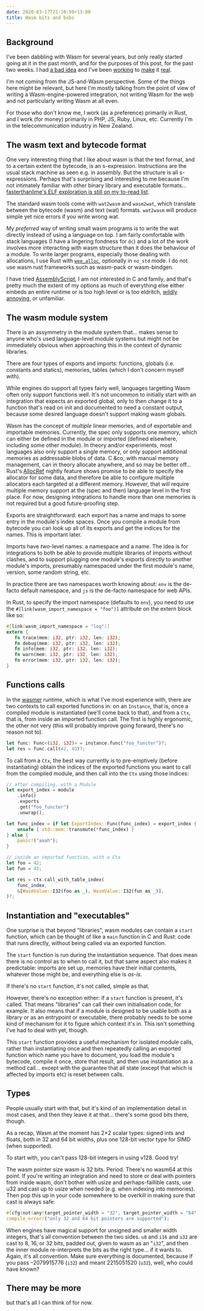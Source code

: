 ```yaml
---
date: 2020-03-17T21:10:59+13:00
title: Wasm bits and bobs
---
```


## Background

I've been dabbling with Wasm for several years, but only really started going
at it in the past month, and for the purposes of this post, for the past two
weeks. I had [a bad idea] and I've been [working] to [make] it [real].

I'm not coming from the JS-and-Wasm perspective. Some of the things here might
be relevant, but here I'm mostly talking from the point of view of writing a
Wasm-engine-powered integration, not writing Wasm for the web and not
particularly writing Wasm at all even.

For those who don't know me, I work (as a preference) primarily in Rust, and I
work (for money) primarily in PHP, JS, Ruby, Linux, etc. Currently I'm in the
telecommunication industry in New Zealand.

[a bad idea]: https://twitter.com/passcod/status/1236558663269208066
[working]: https://twitter.com/passcod/status/1237983212212760577
[make]: https://twitter.com/passcod/status/1238371837442002944
[real]: https://github.com/passcod/slicism


## The wasm text and bytecode format

One very interesting thing that I like about wasm is that the text format, and
to a certain extent the bytecode, is an s-expression. Instructions are the
usual stack machine as seen e.g. in assembly. But the structure is all
s-expressions. Perhaps that's surprising and interesting to me because I'm not
intimately familiar with other binary library and executable formats...
[fasterthanlime's ELF exploration is still on my to-read list][ftl-elf].

The standard wasm tools come with `wat2wasm` and `wasm2wat`, which translate
between the bytecode (wasm) and text (wat) formats. `wat2wasm` will produce
simple yet nice errors if you write wrong wat.

My _preferred_ way of writing small wasm programs is to write the wat directly
instead of using a language on top. I am fairly comfortable with stack
languages (I have a lingering fondness for `dc`) and a lot of the work involves
more interacting with wasm structure than it does the behaviour of a module. To
write larger programs, especially those dealing with allocations, I use Rust
with [`wee_alloc`], optionally in `no_std` mode. I do not use wasm rust
frameworks such as wasm-pack or wasm-bindgen.

I have tried [AssemblyScript], I am not interested in C and family, and that's
pretty much the extent of my options as much of everything else either embeds
an entire runtime or is too high level or is too eldritch, [wildly
annoying][go], or unfamiliar.

[ftl-elf]: https://fasterthanli.me/blog/2020/whats-in-a-linux-executable/
[`wee_alloc`]: https://github.com/rustwasm/wee_alloc
[AssemblyScript]: https://github.com/AssemblyScript/assemblyscript
[go]: https://fasterthanli.me/blog/2020/i-want-off-mr-golangs-wild-ride/


## The wasm module system

There is an assymmetry in the module system that... makes sense to anyone who's
used language-level module systems but might not be immediately obvious when
approaching this in the context of dynamic libraries.

There are four types of exports and imports: functions, globals (i.e. constants
and statics), memories, tables (which I don't concern myself with).

While engines do support all types fairly well, languages targetting Wasm often
only support functions well. It's not uncommon to initially start with an
integration that expects an exported global, only to then change it to a
function that's read on init and documented to need a constant output, because
some desired language doesn't support making wasm globals.

Wasm has the concept of _multiple_ linear memories, and of exportable and
importable memories. Currently, the spec only supports one memory, which can
either be defined in the module or imported (defined elsewhere, including some
other module). In theory and/or experiments, most languages also only support a
single memory, or only support additional memories as addressable blobs of
data. C &co, with manual memory management, can in theory allocate anywhere,
and so may be better off... Rust's [AllocRef] nightly feature shows promise to
be able to specify the allocator for some data, and therefore be able to
configure multiple allocators each targeted at a different memory. However,
that will require multiple memory support at the (spec and then) language level
in the first place. For now, designing integrations to handle more than one
memories is not required but a good future-proofing step.

Exports are straightforward: each export has a name and maps to some entry in
the module's index spaces. Once you compile a module from bytecode you can look
up all of its exports and get the indices for the names. This is important
later.

Imports have _two_-level names: a namespace and a name. The idea is for
integrations to both be able to provide multiple libraries of imports without
clashes, and to support plugging one module's exports directly to another
module's imports, presumably namespaced under the first module's name, version,
some random string, etc.

In practice there are two namespaces worth knowing about: `env` is the de-facto
default namespace, and `js` is the de-facto namespace for web APIs.

In Rust, to specify the import namespace (defaults to `env`), you need to use
the `#[link(wasm_import_namespace = "foo")]` attribute on the extern block like
so:

```rust
#[link(wasm_import_namespace = "log")]
extern {
   fn trace(mem: i32, ptr: i32, len: i32);
   fn debug(mem: i32, ptr: i32, len: i32);
   fn info(mem: i32, ptr: i32, len: i32);
   fn warn(mem: i32, ptr: i32, len: i32);
   fn error(mem: i32, ptr: i32, len: i32);
}
```

[AllocRef]: https://doc.rust-lang.org/nightly/std/alloc/trait.AllocRef.html


## Functions calls

In the [wasmer] runtime, which is what I've most experience with, there are two
contexts to call exported functions in: on an `Instance`, that is, once a
compiled module is instantiated (we'll come back to that), and from a `Ctx`,
that is, from inside an imported function call. The first is highly ergonomic,
the other not very (this will probably improve going forward, there's no reason
not to).

```rust
let func: Func<(i32, i32)> = instance.func("foo_functer")?;
let res = func.call(42, 43)?;
```

To call from a `Ctx`, the best way currently is to pre-emptively (before
instantiating) obtain the indices of the exported functions you want to call
from the compiled module, and then call into the `Ctx` using those indices:

```rust
// after compiling, with a Module
let export_index = module
    .info()
    .exports
    .get("foo_functer")
    .unwrap();

let func_index = if let ExportIndex::Func(func_index) = export_index {
    unsafe { std::mem::transmute(*func_index) }
} else {
    panic!("aaah");
}

// inside an imported function, with a Ctx
let foo = 42;
let fun = 43;

let res = ctx.call_with_table_index(
    func_index,
    &[WasmValue::I32(foo as _), WasmValue::I32(fun as _)],
)?;
```

[wasmer]: https://wasmer.io


## Instantiation and "executables"

One surprise is that beyond "libraries", wasm modules can contain a `start`
function, which can be thought of like a `main` function in C and Rust: code
that runs directly, without being called via an exported function.

The `start` function is run during the instantiation sequence. That does mean
there is no control as to when to call it, but that same aspect also makes it
predictable: imports are set up, memories have their initial contents, whatever
those might be, and everything else is _as-is_.

If there's no `start` function, it's not called, simple as that.

However, there's no exception either: if a `start` function is present, it's
called. That means "libraries" can call their own initialisation code, for
example. It also means that if a module is designed to be usable both as a
library or as an entrypoint or executable, there probably needs to be some kind
of mechanism for it to figure which context it's in. This isn't something I've
had to deal with yet, though.

This `start` function provides a useful mechanism for isolated module calls,
rather than instantiating once and then repeatedly calling an exported function
which name you have to document, you load the module's bytecode, compile it
once, store that result, and then use instantiation as a method call... except
with the guarantee that all state (except that which is affected by imports
etc) is reset between calls.


## Types

People usually start with that, but it's kind of an implementation detail in
most cases, and then they leave it at that... there's some good bits there,
though.

As a recap, Wasm at the moment has 2×2 scalar types: signed ints and floats,
both in 32 and 64 bit widths, plus one 128-bit vector type for SIMD (when
supported).

To start with, you can't pass 128-bit integers in using v128. Good try!

The wasm pointer size wasm is 32 bits. Period. There's no wasm64 at this point.
If you're writing an integration and need to store or deal with pointers from
inside wasm, don't bother with usize and perhaps-faillible casts, use u32 and
cast up to usize when needed (e.g. when indexing into memories). Then pop this
up in your code somewhere to be overkill in making sure that cast is always
safe:

```rust
#[cfg(not(any(target_pointer_width = "32", target_pointer_width = "64")))]
compile_error!("only 32 and 64 bit pointers are supported");
```

When engines have magical support for unsigned and smaller width integers,
that's all convention between the two sides. `u8` and `i16` and `u32` are cast
to 8, 16, or 32 bits, padded out, given to wasm as an "`i32`", and then the
inner module re-interprets the bits as the right type... if it wants to. Again,
it's all convention. Make sure everything is documented, because if you pass
–2079915776 (`i32`) and meant 2215051520 (`u32`), well, who could have known?


## There may be more

but that's all I can think of for now.
